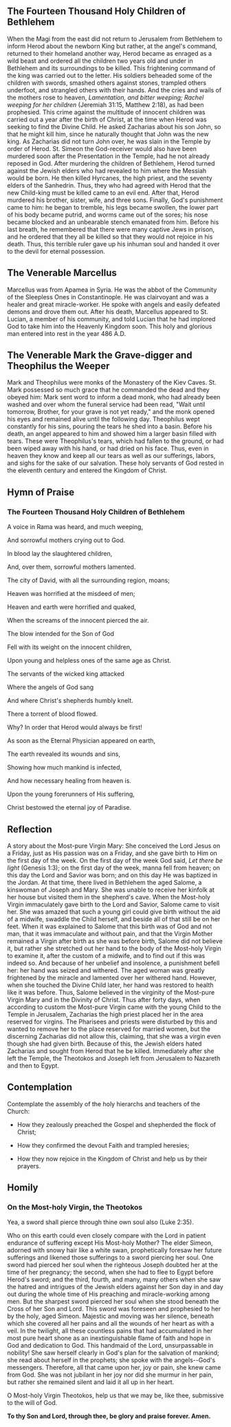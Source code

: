 ## The Fourteen Thousand Holy Children of Bethlehem

When the Magi from the east did not return to Jerusalem from Bethlehem to inform Herod about the newborn King but rather, at the angel's command, returned to their homeland another way, Herod became as enraged as a wild beast and ordered all the children two years old and under in Bethlehem and its surroundings to be killed. This frightening command of the king was carried out to the letter. His soldiers beheaded some of the children with swords, smashed others against stones, trampled others underfoot, and strangled others with their hands. And the cries and wails of the mothers rose to heaven, *Lamentation, and bitter weeping; Rachel weeping for her children* (Jeremiah 31:15, Matthew 2:18), as had been prophesied. This crime against the multitude of innocent children was carried out a year after the birth of Christ, at the time when Herod was seeking to find the Divine Child. He asked Zacharias about his son John, so that he might kill him, since he naturally thought that John was the new king. As Zacharias did not turn John over, he was slain in the Temple by order of Herod. St. Simeon the God-receiver would also have been murdered soon after the Presentation in the Temple, had he not already reposed in God. After murdering the children of Bethlehem, Herod turned against the Jewish elders who had revealed to him where the Messiah would be born. He then killed Hyrcanes, the high priest, and the seventy elders of the Sanhedrin. Thus, they who had agreed with Herod that the new Child-king must be killed came to an evil end. After that, Herod murdered his brother, sister, wife, and three sons. Finally, God's punishment came to him: he began to tremble, his legs became swollen, the lower part of his body became putrid, and worms came out of the sores; his nose became blocked and an unbearable stench emanated from him. Before his last breath, he remembered that there were many captive Jews in prison, and he ordered that they all be killed so that they would not rejoice in his death. Thus, this terrible ruler gave up his inhuman soul and handed it over to the devil for eternal possession.

## The Venerable Marcellus

Marcellus was from Apamea in Syria. He was the abbot of the Community of the Sleepless Ones in Constantinople. He was clairvoyant and was a healer and great miracle-worker. He spoke with angels and easily defeated demons and drove them out. After his death, Marcellus appeared to St. Lucian, a member of his community, and told Lucian that he had implored God to take him into the Heavenly Kingdom soon. This holy and glorious man entered into rest in the year 486 A.D.

## The Venerable Mark the Grave-digger and Theophilus the Weeper

Mark and Theophilus were monks of the Monastery of the Kiev Caves. St. Mark possessed so much grace that he commanded the dead and they obeyed him: Mark sent word to inform a dead monk, who had already been washed and over whom the funeral service had been read, "Wait until tomorrow, Brother, for your grave is not yet ready," and the monk opened his eyes and remained alive until the following day. Theophilus wept constantly for his sins, pouring the tears he shed into a basin. Before his death, an angel appeared to him and showed him a larger basin filled with tears. These were Theophilus's tears, which had fallen to the ground, or had been wiped away with his hand, or had dried on his face. Thus, even in heaven they know and keep all our tears as well as our sufferings, labors, and sighs for the sake of our salvation. These holy servants of God rested in the eleventh century and entered the Kingdom of Christ.

## Hymn of Praise

### The Fourteen Thousand Holy Children of Bethlehem

A voice in Rama was heard, and much weeping,

And sorrowful mothers crying out to God.

In blood lay the slaughtered children,

And, over them, sorrowful mothers lamented.

The city of David, with all the surrounding region, moans;

Heaven was horrified at the misdeed of men;

Heaven and earth were horrified and quaked,

When the screams of the innocent pierced the air.

The blow intended for the Son of God

Fell with its weight on the innocent children,

Upon young and helpless ones of the same age as Christ.

The servants of the wicked king attacked

Where the angels of God sang

And where Christ's shepherds humbly knelt.

There a torrent of blood flowed.

Why? In order that Herod would always be first!

As soon as the Eternal Physician appeared on earth,

The earth revealed its wounds and sins,

Showing how much mankind is infected,

And how necessary healing from heaven is.

Upon the young forerunners of His suffering,

Christ bestowed the eternal joy of Paradise.

## Reflection

A story about the Most-pure Virgin Mary: She conceived the Lord Jesus on a Friday, just as His passion was on a Friday, and she gave birth to Him on the first day of the week. On the first day of the week God said, *Let there be light* (Genesis 1:3); on the first day of the week, manna fell from heaven; on this day the Lord and Savior was born; and on this day He was baptized in the Jordan. At that time, there lived in Bethlehem the aged Salome, a kinswoman of Joseph and Mary. She was unable to receive her kinfolk at her house but visited them in the shepherd's cave. When the Most-holy Virgin immaculately gave birth to the Lord and Savior, Salome came to visit her. She was amazed that such a young girl could give birth without the aid of a midwife, swaddle the Child herself, and beside all of that still be on her feet. When it was explained to Salome that this birth was of God and not man, that it was immaculate and without pain, and that the Virgin Mother remained a Virgin after birth as she was before birth, Salome did not believe it, but rather she stretched out her hand to the body of the Most-holy Virgin to examine it, after the custom of a midwife, and to find out if this was indeed so. And because of her unbelief and insolence, a punishment befell her: her hand was seized and withered. The aged woman was greatly frightened by the miracle and lamented over her withered hand. However, when she touched the Divine Child later, her hand was restored to health like it was before. Thus, Salome believed in the virginity of the Most-pure Virgin Mary and in the Divinity of Christ. Thus after forty days, when according to custom the Most-pure Virgin came with the young Child to the Temple in Jerusalem, Zacharias the high priest placed her in the area reserved for virgins. The Pharisees and priests were disturbed by this and wanted to remove her to the place reserved for married women, but the discerning Zacharias did not allow this, claiming, that she was a virgin even though she had given birth. Because of this, the Jewish elders hated Zacharias and sought from Herod that he be killed. Immediately after she left the Temple, the Theotokos and Joseph left from Jerusalem to Nazareth and then to Egypt.

## Contemplation

Contemplate the assembly of the holy hierarchs and teachers of the Church:

- How they zealously preached the Gospel and shepherded the flock of Christ;

- How they confirmed the devout Faith and trampled heresies;

- How they now rejoice in the Kingdom of Christ and help us by their prayers.

## Homily

### On the Most-holy Virgin, the Theotokos

Yea, a sword shall pierce through thine own soul also (Luke 2:35).

Who on this earth could even closely compare with the Lord in patient endurance of suffering except His Most-holy Mother? The elder Simeon, adorned with snowy hair like a white swan, prophetically foresaw her future sufferings and likened those sufferings to a sword piercing her soul. One sword had pierced her soul when the righteous Joseph doubted her at the time of her pregnancy; the second, when she had to flee to Egypt before Herod's sword; and the third, fourth, and many, many others when she saw the hatred and intrigues of the Jewish elders against her Son day in and day out during the whole time of His preaching and miracle-working among men. But the sharpest sword pierced her soul when she stood beneath the Cross of her Son and Lord. This sword was foreseen and prophesied to her by the holy, aged Simeon. Majestic and moving was her silence, beneath which she covered all her pains and all the wounds of her heart as with a veil. In the twilight, all these countless pains that had accumulated in her most pure heart shone as an inextinguishable flame of faith and hope in God and dedication to God. This handmaid of the Lord, unsurpassable in nobility! She saw herself clearly in God's plan for the salvation of mankind; she read about herself in the prophets; she spoke with the angels--God's messengers. Therefore, all that came upon her, joy or pain, she knew came from God. She was not jubilant in her joy nor did she murmur in her pain, but rather she remained silent and laid it all up in her heart.

O Most-holy Virgin Theotokos, help us that we may be, like thee, submissive to the will of God.

**To thy Son and Lord, through thee, be glory and praise forever. Amen.**
